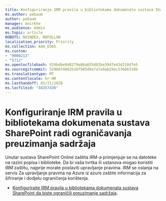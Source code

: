 ```yaml
---
title: Konfiguriranje IRM pravila u bibliotekama dokumenata sustava SharePoint radi ograničavanja preuzimanja sadržaja
ms.author: pebaum
author: pebaum
manager: mnirkhe
ms.audience: Admin
ms.topic: article
ROBOTS: NOINDEX, NOFOLLOW
localization_priority: Priority
ms.collection: Adm_O365
ms.custom:
- "9000213"
- "5712"
ms.openlocfilehash: d19bdbe9d8279e80a655d82be394fe43d210d7e5
ms.sourcegitcommit: 5296874062b16f945d9a7a7a9ab29ec53686310b
ms.translationtype: MT
ms.contentlocale: hr-HR
ms.lasthandoff: 05/21/2020
ms.locfileid: "44357436"
---
```

# <a name="configure-irm-policies-on-sharepoint-document-libraries-to-limit-download-of-content"></a>Konfiguriranje IRM pravila u bibliotekama dokumenata sustava SharePoint radi ograničavanja preuzimanja sadržaja

Unutar sustava SharePoint Online zaštita iRM-a primjenjuje se na datoteke na razini popisa i biblioteke. Da bi vaša tvrtka ili ustanova mogao koristiti IRM zaštitu, najprije morate postaviti upravljanje pravima. IRM se oslanja na servis Za upravljanje pravima na Azure iz azure zaštite informacija za šifriranje i dodjelu ograničenja korištenja.

- [Konfigurirajte IRM pravila u bibliotekama dokumenata sustava SharePoint da biste ograničili preuzimanje sadržaja](https://docs.microsoft.com/office365/securitycompliance/set-up-irm-in-sp-admin-center).
